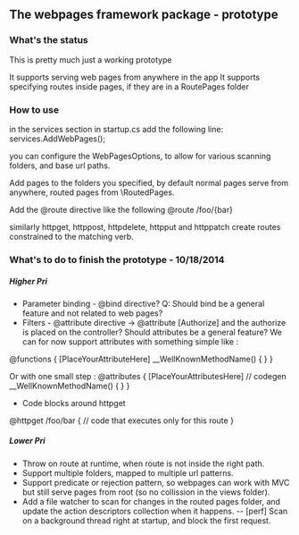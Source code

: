 ## The webpages framework package - prototype

### What's the status
This is pretty much just a working prototype

It supports serving web pages from anywhere in the app
It supports specifying routes inside pages, if they are in a RoutePages folder

### How to use

in the services section in startup.cs add the following line:
	services.AddWebPages();

you can configure the WebPagesOptions, to allow for various scanning folders, and base url paths.

Add pages to the folders you specified, by default normal pages serve from anywhere, routed pages from \RoutedPages.

Add the @route directive like the following
@route /foo/{bar}

similarly httpget, httppost, httpdelete, httpput and httppatch create routes constrained to the matching verb.

### What's to do to finish the prototype -  10/18/2014

##### Higher Pri
 
- Parameter binding - @bind directive? Q: Should bind be a general feature and not related to web pages?
- Filters - @attribute directive -> @attribute [Authorize] and the authorize is placed on the controller? Should attributes be a general feature? We can for now support attributes with something simple like :

@functions {
	[PlaceYourAttributeHere]
	__WellKnownMethodName() { }
}

Or with one small step :
@attributes {
	[PlaceYourAttributesHere]
	// codegen __WellKnownMethodName() { }
}

- Code blocks around httpget

@httpget /foo/bar
{
	// code that executes only for this route
}

##### Lower Pri
- Throw on route at runtime, when route is not inside the right path.
- Support multiple folders, mapped to multiple url patterns.
- Support predicate or rejection pattern, so webpages can work with MVC but still serve pages from root (so no collission in the views folder).
- Add a file watcher to scan for changes in the routed pages folder, and update the action descriptors collection when it happens.
-- [perf] Scan on a background thread right at startup, and block the first request.
